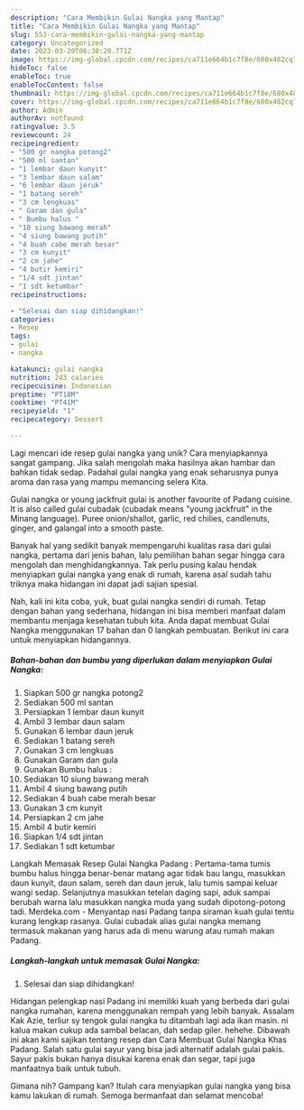 ```yaml
---
description: "Cara Membikin Gulai Nangka yang Mantap"
title: "Cara Membikin Gulai Nangka yang Mantap"
slug: 553-cara-membikin-gulai-nangka-yang-mantap
category: Uncategorized
date: 2023-03-20T06:38:28.771Z
image: https://img-global.cpcdn.com/recipes/ca711e664b1c7f8e/680x482cq70/gulai-nangka-foto-resep-utama.jpg
hideToc: false
enableToc: true
enableTocContent: false
thumbnail: https://img-global.cpcdn.com/recipes/ca711e664b1c7f8e/680x482cq70/gulai-nangka-foto-resep-utama.jpg
cover: https://img-global.cpcdn.com/recipes/ca711e664b1c7f8e/680x482cq70/gulai-nangka-foto-resep-utama.jpg
author: Admin
authorAv: notfound
ratingvalue: 3.5
reviewcount: 24
recipeingredient:
- "500 gr nangka potong2"
- "500 ml santan"
- "1 lembar daun kunyit"
- "3 lembar daun salam"
- "6 lembar daun jeruk"
- "1 batang sereh"
- "3 cm lengkuas"
- " Garam dan gula"
- " Bumbu halus "
- "10 siung bawang merah"
- "4 siung bawang putih"
- "4 buah cabe merah besar"
- "3 cm kunyit"
- "2 cm jahe"
- "4 butir kemiri"
- "1/4 sdt jintan"
- "1 sdt ketumbar"
recipeinstructions:

- "Selesai dan siap dihidangkan!"
categories:
- Resep
tags:
- gulai
- nangka

katakunci: gulai nangka 
nutrition: 243 calories
recipecuisine: Indonesian
preptime: "PT18M"
cooktime: "PT41M"
recipeyield: "1"
recipecategory: Dessert

---
```





Lagi mencari ide resep gulai nangka yang unik? Cara menyiapkannya sangat gampang. Jika salah mengolah maka hasilnya akan hambar dan bahkan tidak sedap. Padahal gulai nangka yang enak seharusnya punya aroma dan rasa yang mampu memancing selera Kita.





Gulai nangka or young jackfruit gulai is another favourite of Padang cuisine. It is also called gulai cubadak (cubadak means &#34;young jackfruit&#34; in the Minang language). Puree onion/shallot, garlic, red chilies, candlenuts, ginger, and galangal into a smooth paste.

Banyak hal yang sedikit banyak mempengaruhi kualitas rasa dari gulai nangka, pertama dari jenis bahan, lalu pemilihan bahan segar hingga cara mengolah dan menghidangkannya. Tak perlu pusing kalau hendak menyiapkan gulai nangka yang enak di rumah, karena asal sudah tahu triknya maka hidangan ini dapat jadi sajian spesial.






Nah, kali ini kita coba, yuk, buat gulai nangka sendiri di rumah. Tetap dengan bahan yang sederhana, hidangan ini bisa memberi manfaat dalam membantu menjaga kesehatan tubuh kita. Anda dapat membuat Gulai Nangka menggunakan 17 bahan dan 0 langkah pembuatan. Berikut ini cara untuk menyiapkan hidangannya.

<!--inarticleads1-->

##### Bahan-bahan dan bumbu yang diperlukan dalam menyiapkan Gulai Nangka:

1. Siapkan 500 gr nangka potong2
1. Sediakan 500 ml santan
1. Persiapkan 1 lembar daun kunyit
1. Ambil 3 lembar daun salam
1. Gunakan 6 lembar daun jeruk
1. Sediakan 1 batang sereh
1. Gunakan 3 cm lengkuas
1. Gunakan  Garam dan gula
1. Gunakan  Bumbu halus :
1. Sediakan 10 siung bawang merah
1. Ambil 4 siung bawang putih
1. Sediakan 4 buah cabe merah besar
1. Gunakan 3 cm kunyit
1. Persiapkan 2 cm jahe
1. Ambil 4 butir kemiri
1. Siapkan 1/4 sdt jintan
1. Sediakan 1 sdt ketumbar


Langkah Memasak Resep Gulai Nangka Padang : Pertama-tama tumis bumbu halus hingga benar-benar matang agar tidak bau langu, masukkan daun kunyit, daun salam, sereh dan daun jeruk, lalu tumis sampai keluar wangi sedap. Selanjutnya masukkan tetelan daging sapi, aduk sampai berubah warna lalu masukkan nangka muda yang sudah dipotong-potong tadi. Merdeka.com - Menyantap nasi Padang tanpa siraman kuah gulai tentu kurang lengkap rasanya. Gulai cubadak alias gulai nangka memang termasuk makanan yang harus ada di menu warung atau rumah makan Padang. 

<!--inarticleads2-->

##### Langkah-langkah untuk memasak Gulai Nangka:


1. Selesai dan siap dihidangkan!

Hidangan pelengkap nasi Padang ini memiliki kuah yang berbeda dari gulai nangka rumahan, karena menggunakan rempah yang lebih banyak. Assalam Kak Azie, terliur sy tengok gulai nangka tu ditambah lagi ada ikan masin. ni kalua makan cukup ada sambal belacan, dah sedap giler. hehehe. Dibawah ini akan kami sajikan tentang resep dan Cara Membuat Gulai Nangka Khas Padang. Salah satu gulai sayur yang bisa jadi alternatif adalah gulai pakis. Sayur pakis bukan hanya disukai karena enak dan segar, tapi juga manfaatnya baik untuk tubuh. 

Gimana nih? Gampang kan? Itulah cara menyiapkan gulai nangka yang bisa kamu lakukan di rumah. Semoga bermanfaat dan selamat mencoba!
